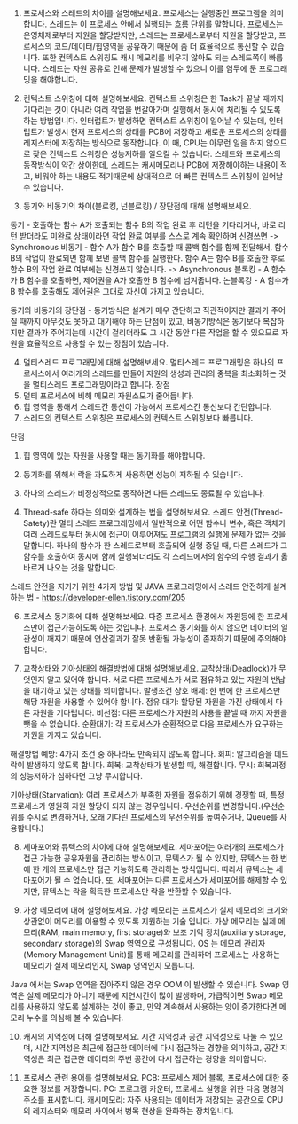 1. 프로세스와 스레드의 차이를 설명해보세요.
프로세스는 실행중인 프로그램을 의미합니다. 스레드는 이 프로세스 안에서 실행되는 흐름 단위를 말합니다.
프로세스는 운영체제로부터 자원을 할당받지만, 스레드는 프로세스로부터 자원을 할당받고,
프로세스의 코드/데이터/힙영역을 공유하기 때문에 좀 더 효율적으로 통신할 수 있습니다.
또한 컨텍스트 스위칭도 캐시 메모리를 비우지 않아도 되는 스레드쪽이 빠릅니다. 
스레드는 자원 공유로 인해 문제가 발생할 수 있으니 이를 염두에 둔 프로그래밍을 해야합니다.

2. 컨텍스트 스위칭에 대해 설명해보세요.
컨텍스트 스위칭은 한 Task가 끝날 때까지 기다리는 것이 아니라 여러 작업을 번갈아가며 실행해서 동시에 처리될 수 있도록 하는 방법입니다.
인터럽트가 발생하면 컨텍스트 스위칭이 일어날 수 있는데,
인터럽트가 발생시 현재 프로세스의 상태를 PCB에 저장하고 새로운 프로세스의 상태를 레지스터에 저장하는 방식으로 동작합니다.
이 때, CPU는 아무런 일을 하지 않으므로 잦은 컨텍스트 스위칭은 성능저하를 일으킬 수 있습니다.
스레드와 프로세스의 동작방식이 약간 상이한데, 스레드는 캐시메모리나 PCB에 저장해야하는 내용이 적고, 비워야 하는 내용도 적기때문에 상대적으로 더 빠른 컨텍스트 스위칭이 일어날 수 있습니다.

3. 동기와 비동기의 차이(블로킹, 넌블로킹) / 장단점에 대해 설명해보세요.

동기 - 호출하는 함수 A가 호출되는 함수 B의 작업 완료 후 리턴을 기다리거나, 바로 리턴 받더라도 미완료 상태이라면 작업 완료 여부를 스스로 계속 확인하며 신경쓰면 -> Synchronous
비동기 - 함수 A가 함수 B를 호출할 때 콜백 함수를 함께 전달해서, 함수 B의 작업이 완료되면 함께 보낸 콜백 함수를 실행한다. 함수 A는 함수 B를 호출한 후로 함수 B의 작업 완료 여부에는 신경쓰지 않습니다. -> Asynchronous
블록킹 - A 함수가 B 함수를 호출하면, 제어권을 A가 호출한 B 함수에 넘겨줍니다.
논블록킹 - A 함수가 B 함수를 호출해도 제어권은 그대로 자신이 가지고 있습니다.

동기와 비동기의 장단점 - 
동기방식은 설계가 매우 간단하고 직관적이지만 결과가 주어질 때까지 아무것도 못하고 대기해야 하는 단점이 있고,
비동기방식은 동기보다 복잡하지만 결과가 주어지는데 시간이 걸리더라도 그 시간 동안 다른 작업을 할 수 있으므로 자원을 효율적으로 사용할 수 있는 장점이 있습니다.

4. 멀티스레드 프로그래밍에 대해 설명해보세요.
멀티스레드 프로그래밍은 하나의 프로세스에서 여러개의 스레드를 만들어 자원의 생성과 관리의 중복을 최소화하는 것을 멀티스레드 프로그래밍이라고 합니다.
장점
1. 멀티 프로세스에 비해 메모리 자원소모가 줄어듭니다.
2. 힙 영역을 통해서 스레드간 통신이 가능해서 프로세스간 통신보다 간단합니다.
3. 스레드의 컨텍스트 스위칭은 프로세스의 컨텍스트 스위칭보다 빠릅니다.

단점
1. 힙 영역에 있는 자원을 사용할 때는 동기화를 해야합니다.
2. 동기화를 위해서 락을 과도하게 사용하면 성능이 저하될 수 있습니다.
3. 하나의 스레드가 비정상적으로 동작하면 다른 스레드도 종료될 수 있습니다.

5. Thread-safe 하다는 의미와 설계하는 법을 설명해보세요.
스레드 안전(Thread-Satety)란 멀티 스레드 프로그래밍에서 일반적으로 어떤 함수나 변수,
혹은 객체가 여러 스레드로부터 동시에 접근이 이루어져도 프로그램의 실행에 문제가 없는 것을 말합니다.
하나의 함수가 한 스레드로부터 호출되어 실행 중일 때, 다른 스레드가 그 함수를 호출하여 동시에 함께 실행되더라도 각 스레드에서의 함수의 수행 결과가 옳바르게 나오는 것을 말합니다.

스레드 안전을 지키기 위한 4가지 방법 및 JAVA 프로그래밍에서 스레드 안전하게 설계하는 법 - https://developer-ellen.tistory.com/205

6. 프로세스 동기화에 대해 설명해보세요.
다중 프로세스 환경에서 자원등에 한 프로세스만이 접근가능하도록 하는 것입니다.
프로세스 동기화를 하지 않으면 데이터의 일관성이 깨지기 때문에 연산결과가 잘못 반환될 가능성이 존재하기 때문에 주의해야 합니다.

7. 교착상태와 기아상태의 해결방법에 대해 설명해보세요.
교착상태(Deadlock)가 무엇인지 알고 있어야 합니다. 서로 다른 프로세스가 서로 점유하고 있는 자원의 반납을 대기하고 있는 상태를 의미합니다.
발생조건
상호 배제: 한 번에 한 프로세스만 해당 자원을 사용할 수 있어야 합니다.
점유 대기: 할당된 자원을 가진 상태에서 다른 자원을 기다립니다.
비선점: 다른 프로세스가 자원의 사용을 끝낼 때 까지 자원을 뺏을 수 없습니다.
순환대기: 각 프로세스가 순환적으로 다음 프로세스가 요구하는 자원을 가지고 있습니다.

해결방법
예방: 4가지 조건 중 하나라도 만족되지 않도록 합니다.
회피: 알고리즘을 데드락이 발생하지 않도록 합니다.
회복: 교착상태가 발생할 때, 해결합니다.
무시: 회복과정의 성능저하가 심하다면 그냥 무시합니다.

기아상태(Starvation): 여러 프로세스가 부족한 자원을 점유하기 위해 경쟁할 때, 특정 프로세스가 영원히 자원 할당이 되지 않는 경우입니다.
우선순위를 변경합니다.(우선순위를 수시로 변경하거나, 오래 기다린 프로세스의 우선순위를 높여주거나, Queue를 사용합니다.)

8. 세마포어와 뮤텍스의 차이에 대해 설명해보세요.
세마포어는 여러개의 프로세스가 접근 가능한 공유자원을 관리하는 방식이고, 뮤텍스가 될 수 있지만, 뮤텍스는 한 번에 한 개의 프로세스만 접근 가능하도록 관리하는 방식입니다.
따라서 뮤텍스는 세마포어가 될 수 없습니다.
또, 세마포어는 다른 프로세스가 세마포어를 해제할 수 있지만, 뮤텍스는 락을 획득한 프로세스만 락을 반환할 수 있습니다.

9. 가상 메모리에 대해 설명해보세요.
가상 메모리는 프로세스가 실제 메모리의 크기와 상관없이 메모리를 이용할 수 있도록 지원하는 기술 입니다.
가상 메모리는 실제 메모리(RAM, main memory, first storage)와 보조 기억 장치(auxiliary storage, secondary storage)의 Swap 영역으로 구성됩니다.
OS 는 메모리 관리자(Memory Management Unit)를 통해 메모리를 관리하며 프로세스는 사용하는 메모리가 실제 메모리인지, Swap 영역인지 모릅니다.

Java 에서는 Swap 영역을 잡아주지 않은 경우 OOM 이 발생할 수 있습니다.
Swap 영역은 실제 메모리가 아니기 때문에 지연시간이 많이 발생하며, 가급적이면 Swap 메모리를 사용하지 않도록 설계하는 것이 좋고, 만약 계속해서 사용하는 양이 증가한다면 메모리 누수를 의심해 볼 수 있습니다.

10. 캐시의 지역성에 대해 설명해보세요.
시간 지역성과 공간 지역성으로 나눌 수 있으며, 시간 지역성은 최근에 접근한 데이터에 다시 접근하는 경향을 의미하고, 공간 지역성은 최근 접근한 데이터의 주변 공간에 다시 접근하는 경향을 의미합니다.

11. 프로세스 관련 용어를 설명해보세요.
PCB: 프로세스 제어 블록, 프로세스에 대한 중요한 정보를 저장합니다.
PC: 프로그램 카운터, 프로세스 실행을 위한 다음 명령의 주소를 표시합니다.
캐시메모리: 자주 사용되는 데이터가 저장되는 공간으로 CPU의 레지스터와 메모리 사이에서 병목 현상을 완화하는 장치입니다.
